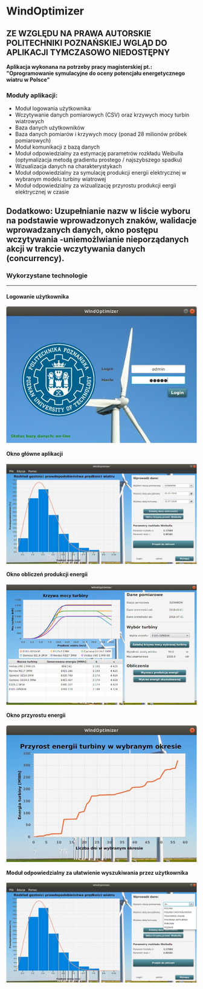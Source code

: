 # WindOptimizer

## ZE WZGLĘDU NA PRAWA AUTORSKIE POLITECHNIKI POZNAŃSKIEJ WGLĄD DO APLIKACJI TYMCZASOWO NIEDOSTĘPNY

 **Aplikacja wykonana na potrzeby pracy magisterskiej pt.: "Oprogramowanie symulacyjne do oceny potencjału energetycznego wiatru w Polsce"**

### Moduły aplikacji:
* Moduł logowania użytkownika
* Wczytywanie danych pomiarowych (CSV) oraz krzywych mocy turbin wiatrowych
* Baza danych użytkowników
* Baza danych pomiarów i krzywych mocy (ponad 28 milionów próbek pomiarowych)
* Moduł komunikacji z bazą danych
* Moduł odpowiedzialny za estymację parametrów rozkładu Weibulla (optymalizacja metodą gradientu prostego / najszybszego spadku)
* Wizualizacja danych na charakterystykach
* Moduł odpowiedzialny za symulację produkcji energii elektrycznej w wybranym modelu turbiny wiatrowej
* Moduł odpowiedzialny za wizualizację przyrostu produkcji eergii elektrycznej w czasie

**Dodatkowo:**
Uzupełnianie nazw w liście wyboru na podstawie wprowadzonych znaków, walidacje wprowadzanych danych, okno postępu wczytywania -uniemożlwianie nieporządanych akcji w trakcie wczytywania danych (concurrency).
---

### Wykorzystane technologie

--- 

#### Logowanie użytkownika
<p align="center">
  <img align="center" src="https://github.com/Jabbasnik/WindOptimizer/blob/master/logowanie.jpg" alt="...">
</p>

#### Okno główne aplikacji
<p align="center">
  <img align="center" src="https://github.com/Jabbasnik/WindOptimizer/blob/master/oknoGlowne.jpg" alt="...">
</p>

#### Okno obliczeń produkcji energii
<p align="center">
  <img align="center" src="https://github.com/Jabbasnik/WindOptimizer/blob/master/oknoTurbin.jpg" alt="...">
</p>

#### Okno przyrostu energii
<p align="center">
  <img align="center" src="https://github.com/Jabbasnik/WindOptimizer/blob/master/wykresZPrzyrostem.jpg" alt="...">  
</p>

#### Moduł odpowiedzialny za ułatwienie wyszukiwania przez użytkownika
<p align="center">
  <img align="center" src="https://github.com/Jabbasnik/WindOptimizer/blob/master/uzupelnianie.jpg" alt="...">  
</p>

